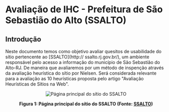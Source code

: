 # Avaliação de IHC - Prefeitura de São Sebastião do Alto (SSALTO)

## Introdução

Neste documento temos como objetivo avaliar quesitos de usabilidade do sítio pertencente ao [SSALTO](http://
ssalto.rj.gov.br/), um ambiente responsável pelo acesso a informação do município de São Sebastião do Alto-RJ.
De maneira que avaliaremos por um  método de inspenção através da avaliação heurística do sítio por Nielsen.
Será considerada relevante para a avaliação as 10 heurísticas proposta pelo artigo "Avaliação Heurísticas  de 
Sítios na Web".

<center>

![Página principal do sítio do SSALTO](../../assets/SSALTO/initialPage.jpeg)

**Figura 1: Página principal do sítio do SSALTO (Fonte: [SSALTO](http://ssalto.rj.gov.br/))**

<center>

